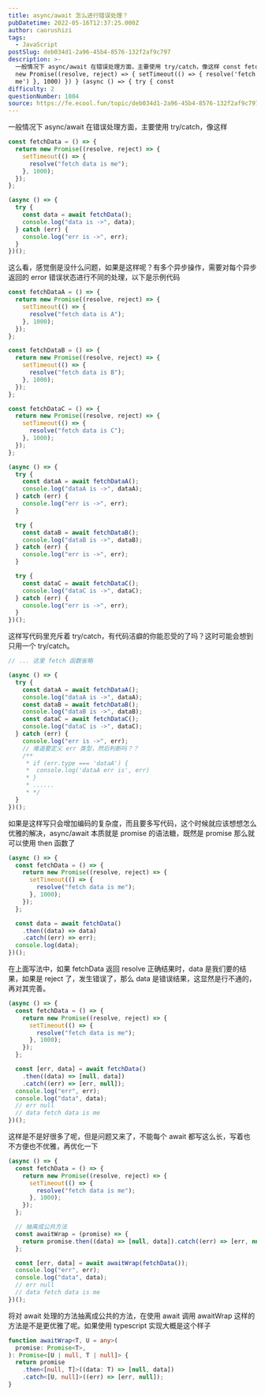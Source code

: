 ```yaml
---
title: async/await 怎么进行错误处理？
pubDatetime: 2022-05-16T12:37:25.000Z
author: caorushizi
tags:
  - JavaScript
postSlug: deb034d1-2a96-45b4-8576-132f2af9c797
description: >-
  一般情况下 async/await 在错误处理方面，主要使用 try/catch，像这样 const fetchData = () => { return
  new Promise((resolve, reject) => { setTimeout(() => { resolve('fetch data is
  me') }, 1000) }) } (async () => { try { const
difficulty: 2
questionNumber: 1804
source: https://fe.ecool.fun/topic/deb034d1-2a96-45b4-8576-132f2af9c797
---
```


一般情况下 async/await 在错误处理方面，主要使用 try/catch，像这样

```js
const fetchData = () => {
  return new Promise((resolve, reject) => {
    setTimeout(() => {
      resolve("fetch data is me");
    }, 1000);
  });
};

(async () => {
  try {
    const data = await fetchData();
    console.log("data is ->", data);
  } catch (err) {
    console.log("err is ->", err);
  }
})();
```

这么看，感觉倒是没什么问题，如果是这样呢？有多个异步操作，需要对每个异步返回的 error 错误状态进行不同的处理，以下是示例代码

```js
const fetchDataA = () => {
  return new Promise((resolve, reject) => {
    setTimeout(() => {
      resolve("fetch data is A");
    }, 1000);
  });
};

const fetchDataB = () => {
  return new Promise((resolve, reject) => {
    setTimeout(() => {
      resolve("fetch data is B");
    }, 1000);
  });
};

const fetchDataC = () => {
  return new Promise((resolve, reject) => {
    setTimeout(() => {
      resolve("fetch data is C");
    }, 1000);
  });
};

(async () => {
  try {
    const dataA = await fetchDataA();
    console.log("dataA is ->", dataA);
  } catch (err) {
    console.log("err is ->", err);
  }

  try {
    const dataB = await fetchDataB();
    console.log("dataB is ->", dataB);
  } catch (err) {
    console.log("err is ->", err);
  }

  try {
    const dataC = await fetchDataC();
    console.log("dataC is ->", dataC);
  } catch (err) {
    console.log("err is ->", err);
  }
})();
```

这样写代码里充斥着 try/catch，有代码洁癖的你能忍受的了吗？这时可能会想到只用一个 try/catch。

```js
// ... 这里 fetch 函数省略

(async () => {
  try {
    const dataA = await fetchDataA();
    console.log("dataA is ->", dataA);
    const dataB = await fetchDataB();
    console.log("dataB is ->", dataB);
    const dataC = await fetchDataC();
    console.log("dataC is ->", dataC);
  } catch (err) {
    console.log("err is ->", err);
    // 难道要定义 err 类型，然后判断吗？？
    /**
     * if (err.type === 'dataA') {
     *  console.log('dataA err is', err)
     * }
     * ......
     * */
  }
})();
```

如果是这样写只会增加编码的复杂度，而且要多写代码，这个时候就应该想想怎么优雅的解决，async/await 本质就是 promise 的语法糖，既然是 promise 那么就可以使用 then 函数了

```js
(async () => {
  const fetchData = () => {
    return new Promise((resolve, reject) => {
      setTimeout(() => {
        resolve("fetch data is me");
      }, 1000);
    });
  };

  const data = await fetchData()
    .then((data) => data)
    .catch((err) => err);
  console.log(data);
})();
```

在上面写法中，如果 fetchData 返回 resolve 正确结果时，data 是我们要的结果，如果是 reject 了，发生错误了，那么 data 是错误结果，这显然是行不通的，再对其完善。

```js
(async () => {
  const fetchData = () => {
    return new Promise((resolve, reject) => {
      setTimeout(() => {
        resolve("fetch data is me");
      }, 1000);
    });
  };

  const [err, data] = await fetchData()
    .then((data) => [null, data])
    .catch((err) => [err, null]);
  console.log("err", err);
  console.log("data", data);
  // err null
  // data fetch data is me
})();
```

这样是不是好很多了呢，但是问题又来了，不能每个 await 都写这么长，写着也不方便也不优雅，再优化一下

```js
(async () => {
  const fetchData = () => {
    return new Promise((resolve, reject) => {
      setTimeout(() => {
        resolve("fetch data is me");
      }, 1000);
    });
  };

  // 抽离成公共方法
  const awaitWrap = (promise) => {
    return promise.then((data) => [null, data]).catch((err) => [err, null]);
  };

  const [err, data] = await awaitWrap(fetchData());
  console.log("err", err);
  console.log("data", data);
  // err null
  // data fetch data is me
})();
```

将对 await 处理的方法抽离成公共的方法，在使用 await 调用 awaitWrap 这样的方法是不是更优雅了呢。如果使用 typescript 实现大概是这个样子

```ts
function awaitWrap<T, U = any>(
  promise: Promise<T>,
): Promise<[U | null, T | null]> {
  return promise
    .then<[null, T]>((data: T) => [null, data])
    .catch<[U, null]>((err) => [err, null]);
}
```
